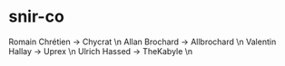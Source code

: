 # snir-co

Romain Chrétien -> Chycrat \n
Allan Brochard -> Allbrochard \n
Valentin Hallay -> Uprex \n
Ulrich Hassed -> TheKabyle \n
